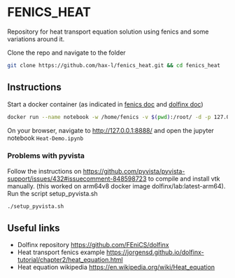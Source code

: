 # FENICS_HEAT

Repository for heat transport equation solution using fenics and some variations around it.

Clone the repo and navigate to the folder

```bash
git clone https://github.com/hax-l/fenics_heat.git && cd fenics_heat
```

## Instructions

Start a docker container (as indicated in [fenics doc](https://fenics.readthedocs.io/projects/containers/en/latest/jupyter.html) and [dolfinx doc](https://github.com/FEniCS/dolfinx))

```bash
docker run --name notebook -w /home/fenics -v $(pwd):/root/ -d -p 127.0.0.1:8888:8888 dolfinx/lab:latest 'jupyter-notebook --ip=0.0.0.0'
```

On your browser, navigate to http://127.0.0.1:8888/ and open the jupyter notebook `Heat-Demo.ipynb`

### Problems with pyvista

Follow the instructions on https://github.com/pyvista/pyvista-support/issues/432#issuecomment-848598723 to compile and install vtk manually. (this worked on arm64v8 docker image dolfinx/lab:latest-arm64). Run the script setup_pyvista.sh

```bash
./setup_pyvista.sh
```


## Useful links

- Dolfinx repository https://github.com/FEniCS/dolfinx
- Heat transport fenics example https://jorgensd.github.io/dolfinx-tutorial/chapter2/heat_equation.html
- Heat equation wikipedia https://en.wikipedia.org/wiki/Heat_equation
